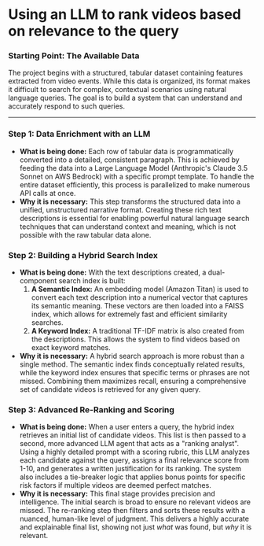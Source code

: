 #  Using an LLM to rank videos based on relevance to the query

### Starting Point: The Available Data

The project begins with a structured, tabular dataset containing features extracted from video events. While this data is organized, its format makes it difficult to search for complex, contextual scenarios using natural language queries. The goal is to build a system that can understand and accurately respond to such queries.

---

### Step 1: Data Enrichment with an LLM

* **What is being done:** Each row of tabular data is programmatically converted into a detailed, consistent paragraph. This is achieved by feeding the data into a Large Language Model (Anthropic's Claude 3.5 Sonnet on AWS Bedrock) with a specific prompt template. To handle the entire dataset efficiently, this process is parallelized to make numerous API calls at once.
* **Why it is necessary:** This step transforms the structured data into a unified, unstructured narrative format. Creating these rich text descriptions is essential for enabling powerful natural language search techniques that can understand context and meaning, which is not possible with the raw tabular data alone.

### Step 2: Building a Hybrid Search Index

* **What is being done:** With the text descriptions created, a dual-component search index is built:
    1.  **A Semantic Index:** An embedding model (Amazon Titan) is used to convert each text description into a numerical vector that captures its semantic meaning. These vectors are then loaded into a FAISS index, which allows for extremely fast and efficient similarity searches.
    2.  **A Keyword Index:** A traditional TF-IDF matrix is also created from the descriptions. This allows the system to find videos based on exact keyword matches.
* **Why it is necessary:** A hybrid search approach is more robust than a single method. The semantic index finds conceptually related results, while the keyword index ensures that specific terms or phrases are not missed. Combining them maximizes recall, ensuring a comprehensive set of candidate videos is retrieved for any given query.

### Step 3: Advanced Re-Ranking and Scoring

* **What is being done:** When a user enters a query, the hybrid index retrieves an initial list of candidate videos. This list is then passed to a second, more advanced LLM agent that acts as a "ranking analyst". Using a highly detailed prompt with a scoring rubric, this LLM analyzes each candidate against the query, assigns a final relevance score from 1-10, and generates a written justification for its ranking. The system also includes a tie-breaker logic that applies bonus points for specific risk factors if multiple videos are deemed perfect matches.
* **Why it is necessary:** This final stage provides precision and intelligence. The initial search is broad to ensure no relevant videos are missed. The re-ranking step then filters and sorts these results with a nuanced, human-like level of judgment. This delivers a highly accurate and explainable final list, showing not just *what* was found, but *why* it is relevant.
